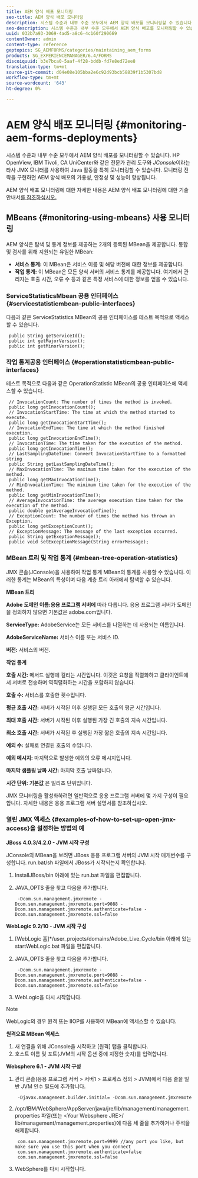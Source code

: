 ```yaml
---
title: AEM 양식 배포 모니터링
seo-title: AEM 양식 배포 모니터링
description: 시스템 수준과 내부 수준 모두에서 AEM 양식 배포를 모니터링할 수 있습니다. 이 문서에서 AEM 양식 배포 모니터링에 대한 자세한 내용을 살펴보십시오.
seo-description: 시스템 수준과 내부 수준 모두에서 AEM 양식 배포를 모니터링할 수 있습니다. 이 문서에서 AEM 양식 배포 모니터링에 대한 자세한 내용을 살펴보십시오.
uuid: 032b7a93-3069-4ad5-a8c6-4c160f290669
contentOwner: admin
content-type: reference
geptopics: SG_AEMFORMS/categories/maintaining_aem_forms
products: SG_EXPERIENCEMANAGER/6.4/FORMS
discoiquuid: b3e7bca0-5aaf-4f28-bddb-fd7e8ed72ee8
translation-type: tm+mt
source-git-commit: d04e08e105bba2e6c92d93bcb58839f1b5307bd8
workflow-type: tm+mt
source-wordcount: '643'
ht-degree: 0%

---
```



# AEM 양식 배포 모니터링 {#monitoring-aem-forms-deployments}

시스템 수준과 내부 수준 모두에서 AEM 양식 배포를 모니터링할 수 있습니다. HP OpenView, IBM Tivoli, CA UniCenter와 같은 전문가 관리 도구와 *JConsole*&#x200B;이라는 타사 JMX 모니터를 사용하여 Java 활동을 특히 모니터링할 수 있습니다. 모니터링 전략을 구현하면 AEM 양식 배포의 가용성, 안정성 및 성능이 향상됩니다.

AEM 양식 배포 모니터링에 대한 자세한 내용은 AEM 양식 배포 모니터링에 대한 기술 안내서[를 참조하십시오.](https://www.adobe.com/devnet/livecycle/pdfs/lc_monitoring_wp_ue.pdf)

## MBeans {#monitoring-using-mbeans} 사용 모니터링

AEM 양식은 탐색 및 통계 정보를 제공하는 2개의 등록된 MBean을 제공합니다. 통합 및 검사를 위해 지원되는 유일한 MBean:

* **서비스 통계:** 이 MBean은 서비스 이름 및 해당 버전에 대한 정보를 제공합니다.
* **작업 통계:** 이 MBean은 모든 양식 서버의 서비스 통계를 제공합니다. 여기에서 관리자는 호출 시간, 오류 수 등과 같은 특정 서비스에 대한 정보를 얻을 수 있습니다.

### ServiceStatisticsMbean 공용 인터페이스 {#servicestatisticmbean-public-interfaces}

다음과 같은 ServiceStatistics MBean의 공용 인터페이스를 테스트 목적으로 액세스할 수 있습니다.

```as3
 public String getServiceId();  
 public int getMajorVersion();  
 public int getMinorVersion();
```

### 작업 통계공용 인터페이스 {#operationstatisticmbean-public-interfaces}

테스트 목적으로 다음과 같은 OperationStatistic MBean의 공용 인터페이스에 액세스할 수 있습니다.

```as3
 // InvocationCount: The number of times the method is invoked.  
 public long getInvocationCount();  
 // InvocationStartTime: The time at which the method started to execute.  
 public long getInvocationStartTime();  
 // InvocationEndTime: The time at which the method finished execution.  
 public long getInvocationEndTime();  
 // InvocationTime: The time taken for the execution of the method.  
 public long getInvocationTime();  
 // LastSamplingDateTime: Convert InvocationStartTime to a formatted string  
 public String getLastSamplingDateTime();  
 // MaxInvocationTime: The maximum time taken for the execution of the method.  
 public long getMaxInvocationTime();  
 // MinInvocationTime: The minimum time taken for the execution of the method.  
 public long getMinInvocationTime();  
 // AverageInvocationTime: the averege execution time taken for the execution of the method.  
 public double getAverageInvocationTime();  
 // ExceptionCount: The number of times the method has thrown an Exception.  
 public long getExceptionCount();  
 // ExceptionMessage: The message of the last exception occurred.  
 public String getExeptionMessage();  
 public void setExceptionMessage(String errorMessage);
```

### MBean 트리 및 작업 통계 {#mbean-tree-operation-statistics}

JMX 콘솔(JConsole)을 사용하여 작업 통계 MBean의 통계를 사용할 수 있습니다. 이러한 통계는 MBean의 특성이며 다음 계층 트리 아래에서 탐색할 수 있습니다.

**MBean 트리**

**Adobe 도메인 이름:응용 프로그램 서버에** 따라 다릅니다. 응용 프로그램 서버가 도메인을 정의하지 않으면 기본값은 adobe.com입니다.

**ServiceType:** AdobeService는 모든 서비스를 나열하는 데 사용되는 이름입니다.

**AdobeServiceName:** 서비스 이름 또는 서비스 ID.

**버전:** 서비스의 버전.

**작업 통계**

**호출 시간:** 메서드 실행에 걸리는 시간입니다. 이것은 요청을 직렬화하고 클라이언트에서 서버로 전송하며 역직렬화하는 시간을 포함하지 않습니다.

**호출 수:** 서비스를 호출한 횟수입니다.

**평균 호출 시간:** 서버가 시작된 이후 실행된 모든 호출의 평균 시간입니다.

**최대 호출 시간:** 서버가 시작된 이후 실행된 가장 긴 호출의 지속 시간입니다.

**최소 호출 시간:** 서버가 시작된 후 실행된 가장 짧은 호출의 지속 시간입니다.

**예외 수:** 실패로 연결된 호출의 수입니다.

**예외 메시지:** 마지막으로 발생한 예외의 오류 메시지입니다.

**마지막 샘플링 날짜 시간:** 마지막 호출 날짜입니다.

**시간 단위: 기본값** 은 밀리초 단위입니다.

JMX 모니터링을 활성화하려면 일반적으로 응용 프로그램 서버에 몇 가지 구성이 필요합니다. 자세한 내용은 응용 프로그램 서버 설명서를 참조하십시오.

### 열린 JMX 액세스 {#examples-of-how-to-set-up-open-jmx-access}을 설정하는 방법의 예

**JBoss 4.0.3/4.2.0 - JVM 시작 구성**

JConsole의 MBean을 보려면 JBoss 응용 프로그램 서버의 JVM 시작 매개변수를 구성합니다. run.bat/sh 파일에서 JBoss가 시작되는지 확인합니다.

1. InstallJBoss/bin 아래에 있는 run.bat 파일을 편집합니다.
1. JAVA_OPTS 줄을 찾고 다음을 추가합니다.

   ```as3
    -Dcom.sun.management.jmxremote -Dcom.sun.management.jmxremote.port=9088 -Dcom.sun.management.jmxremote.authenticate=false -Dcom.sun.management.jmxremote.ssl=false
   ```

**WebLogic 9.2/10 - JVM 시작 구성**

1. [WebLogic 홈]*/user_projects/domains/Adobe_Live_Cycle/bin 아래에 있는 startWebLogic.bat 파일을 편집합니다.
1. JAVA_OPTS 줄을 찾고 다음을 추가합니다.

   ```as3
    -Dcom.sun.management.jmxremote -Dcom.sun.management.jmxremote.port=9088 -Dcom.sun.management.jmxremote.authenticate=false -Dcom.sun.management.jmxremote.ssl=false
   ```

1. WebLogic을 다시 시작합니다.

>[!NOTE]
>
>WebLogic의 경우 원격 또는 IIOP를 사용하여 MBean에 액세스할 수 있습니다.

**원격으로 MBean 액세스**

1. 새 연결을 위해 JConsole을 시작하고 [원격] 탭을 클릭합니다.
1. 호스트 이름 및 포트(JVM의 시작 옵션 중에 지정한 숫자)를 입력합니다.

**Websphere 6.1 - JVM 시작 구성**

1. 관리 콘솔(응용 프로그램 서버 > 서버1 > 프로세스 정의 > JVM)에서 다음 줄을 일반 JVM 인수 필드에 추가합니다.

   ```as3
    -Djavax.management.builder.initial= -Dcom.sun.management.jmxremote
   ```

1. /opt/IBM/WebSphere/AppServer/java/jre/lib/management/management.properties 파일(또는 &lt;Your Websphere JRE>/ lib/management/management.properties)에 다음 세 줄을 추가하거나 주석을 해제합니다.

   ```as3
    com.sun.management.jmxremote.port=9999 //any port you like, but make sure you use this port when you connect  
    com.sun.management.jmxremote.authenticate=false  
    com.sun.management.jmxremote.ssl=false
   ```

1. WebSphere를 다시 시작합니다.

